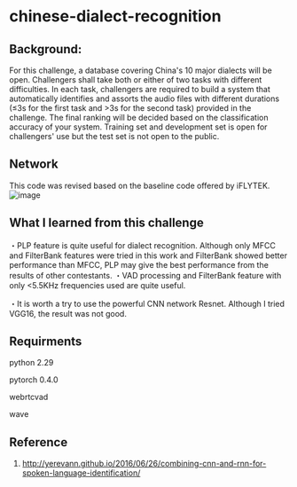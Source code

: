 # chinese-dialect-recognition
## Background:
For this challenge, a database covering China's 10 major dialects will be open. Challengers shall take both or either of two tasks with different difficulties.  In each task, challengers are required to build a system that automatically identifies and assorts the audio files with different durations (≤3s for the first task and >3s for the second task) provided in the challenge. The final ranking will be decided based on the classification accuracy of your system.  Training set and development set is open for challengers' use but the test set is not open to the public.

## Network
This code was revised based on the baseline code offered by iFLYTEK. 
![image](https://github.com/Colt1990/chinese-dialect-recognizaiton/blob/master/image/network.png)

## What I learned from this challenge
・PLP feature is quite useful for dialect recognition. Although only MFCC and FilterBank features were tried in this work and FilterBank showed better performance than MFCC, PLP may give the best performance from the results of other contestants.
・VAD processing and FilterBank feature with only <5.5KHz frequencies used are quite useful.

・It is worth a try to use the powerful CNN network Resnet. Although I tried VGG16, the result was not good.   

## Requirments
python 2.29 

pytorch 0.4.0 

webrtcvad

wave 


## Reference
1. http://yerevann.github.io/2016/06/26/combining-cnn-and-rnn-for-spoken-language-identification/
